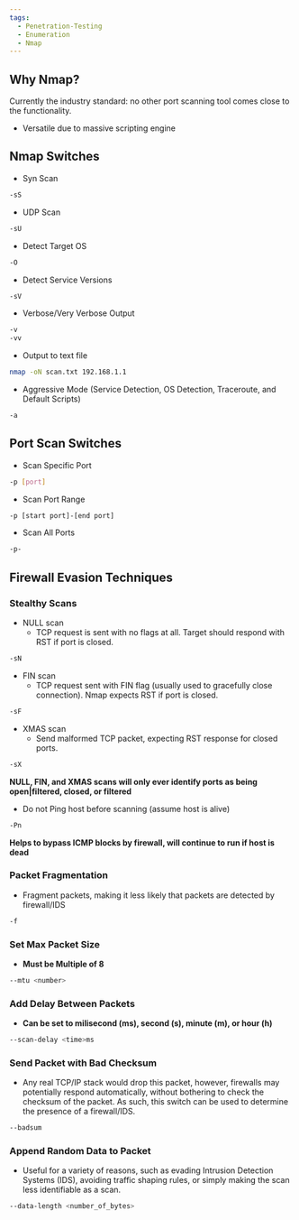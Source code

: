 ```yaml
---
tags:
  - Penetration-Testing
  - Enumeration
  - Nmap
---
```

## Why Nmap?
Currently the industry standard: no other port scanning tool comes close to the functionality.
- Versatile due to massive scripting engine

## Nmap Switches
- Syn Scan
```bash
-sS
```

- UDP Scan
```bash
-sU
```

- Detect Target OS
```bash
-O
```

- Detect Service Versions
```bash
-sV
```

- Verbose/Very Verbose Output
```bash
-v
-vv
```

- Output to text file
```bash
nmap -oN scan.txt 192.168.1.1
```

- Aggressive Mode (Service Detection, OS Detection, Traceroute, and Default Scripts)
```bash
-a
```

## Port Scan Switches
- Scan Specific Port
```bash
-p [port]
```

- Scan Port Range
```bash
-p [start port]-[end port]
```

- Scan All Ports
```bash
-p-
```

## Firewall Evasion Techniques
### Stealthy Scans
- NULL scan
	- TCP request is sent with no flags at all. Target should respond with RST if port is closed.
```bash
-sN
```

- FIN scan
	- TCP request sent with FIN flag (usually used to gracefully close connection). Nmap expects RST if port is closed.
```bash
-sF
```

- XMAS scan
	- Send malformed TCP packet, expecting RST response for closed ports.
```bash
-sX
```

**NULL, FIN, and XMAS scans will only ever identify ports as being open|filtered, closed, or filtered**

- Do not Ping host before scanning (assume host is alive)
```bash
-Pn
```
**Helps to bypass ICMP blocks by firewall, will continue to run if host is dead**

### Packet Fragmentation
- Fragment packets, making it less likely that packets are detected by firewall/IDS
```bash
-f
```

### Set Max Packet Size
- **Must be Multiple of 8**
```bash
--mtu <number>
```

### Add Delay Between Packets
- **Can be set to milisecond (ms), second (s), minute (m), or hour (h)**
```bash
--scan-delay <time>ms
```

### Send Packet with Bad Checksum
- Any real TCP/IP stack would drop this packet, however, firewalls may potentially respond automatically, without bothering to check the checksum of the packet. As such, this switch can be used to determine the presence of a firewall/IDS.
```bash
--badsum
```

### Append Random Data to Packet
- Useful for a variety of reasons, such as evading Intrusion Detection Systems (IDS), avoiding traffic shaping rules, or simply making the scan less identifiable as a scan.
```bash
--data-length <number_of_bytes>
```
